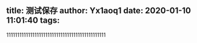 title: 测试保存
author: Yx1aoq1
date: 2020-01-10 11:01:40
tags:
---
1111111111111111111111111111111111111111111111